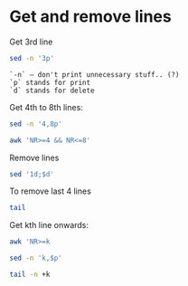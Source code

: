 # Get and remove lines

Get 3rd line

```sh
sed -n '3p'
```

```admonish tip title="sed"
`-n` — don't print unnecessary stuff.. (?)
`p` stands for print
`d` stands for delete
```

Get 4th to 8th lines:

```sh
sed -n '4,8p'
```

```sh
awk 'NR>=4 && NR<=8'
```

Remove lines

```sh
sed '1d;$d'
```

To remove last 4 lines

```sh
tail 
```

Get kth line onwards:

```sh
awk 'NR>=k
```

```sh
sed -n 'k,$p'
```

```sh
tail -n +k
```
